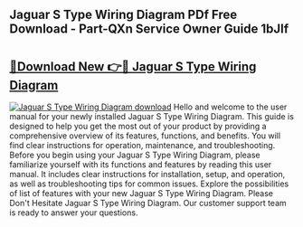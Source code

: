 ## Jaguar S Type Wiring Diagram PDf Free Download - Part-QXn Service Owner Guide 1bJIf

# <h2><a href="http://dfj53yz.blite.top/?on=Jaguar+S+Type+Wiring+Diagram">🔗Download New 👉🔴 Jaguar S Type Wiring Diagram</a></h2>

[![Jaguar S Type Wiring Diagram download](https://i.imgur.com/lujVjoI.png)](http://dfj53yz.blite.top/?on=Jaguar+S+Type+Wiring+Diagram)
Hello and welcome to the user manual for your newly installed Jaguar S Type Wiring Diagram. This guide is designed to help you get the most out of your product by providing a comprehensive overview of its features, functions, and benefits. You will find clear instructions for operation, maintenance, and troubleshooting. Before you begin using your Jaguar S Type Wiring Diagram, please familiarize yourself with its functions and features by reading this user manual. It includes clear instructions for installation, setup, and operation, as well as troubleshooting tips for common issues. Explore the possibilities of list of features with your new Jaguar S Type Wiring Diagram. Please Don't Hesitate Jaguar S Type Wiring Diagram. Our customer support team is ready to answer your questions.
